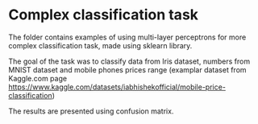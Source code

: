 # Complex classification task

The folder contains examples of using multi-layer perceptrons for more complex classification task, made using sklearn library.

The goal of the task was to classify data from Iris dataset, numbers from MNIST dataset and mobile phones prices range (examplar dataset from Kaggle.com page https://www.kaggle.com/datasets/iabhishekofficial/mobile-price-classification)

The results are presented using confusion matrix.